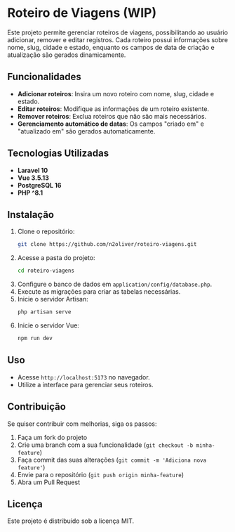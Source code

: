 # Roteiro de Viagens (WIP)

Este projeto permite gerenciar roteiros de viagens, possibilitando ao usuário adicionar, remover e editar registros. Cada roteiro possui informações sobre nome, slug, cidade e estado, enquanto os campos de data de criação e atualização são gerados dinamicamente.

## Funcionalidades
- **Adicionar roteiros**: Insira um novo roteiro com nome, slug, cidade e estado.
- **Editar roteiros**: Modifique as informações de um roteiro existente.
- **Remover roteiros**: Exclua roteiros que não são mais necessários.
- **Gerenciamento automático de datas**: Os campos "criado em" e "atualizado em" são gerados automaticamente.

## Tecnologias Utilizadas
- **Laravel 10**
- **Vue 3.5.13**
- **PostgreSQL 16**
- **PHP ^8.1**

## Instalação
1. Clone o repositório:
   ```sh
   git clone https://github.com/n2oliver/roteiro-viagens.git
   ```
2. Acesse a pasta do projeto:
   ```sh
   cd roteiro-viagens
   ```
3. Configure o banco de dados em `application/config/database.php`.
4. Execute as migrações para criar as tabelas necessárias.
5. Inicie o servidor Artisan:
   ```sh
   php artisan serve
   ```
5. Inicie o servidor Vue:
    ```sh
    npm run dev
    ```

## Uso
- Acesse `http://localhost:5173` no navegador.
- Utilize a interface para gerenciar seus roteiros.

## Contribuição
Se quiser contribuir com melhorias, siga os passos:
1. Faça um fork do projeto
2. Crie uma branch com a sua funcionalidade (`git checkout -b minha-feature`)
3. Faça commit das suas alterações (`git commit -m 'Adiciona nova feature'`)
4. Envie para o repositório (`git push origin minha-feature`)
5. Abra um Pull Request

## Licença
Este projeto é distribuído sob a licença MIT.

